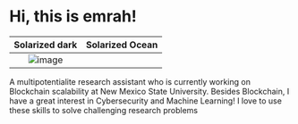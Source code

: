 # Hi, this is emrah!








Solarized dark             |  Solarized Ocean
:-------------------------:|:-------------------------:
![image](https://media.giphy.com/media/4TtTVTmBoXp8txRU0C/giphy.gif)  |  <p>
A multipotentialite research assistant who is currently working on Blockchain scalability at New Mexico State University. Besides Blockchain, I have a great interest in Cybersecurity and Machine Learning! I love to use these skills to solve challenging research problems
</p>
